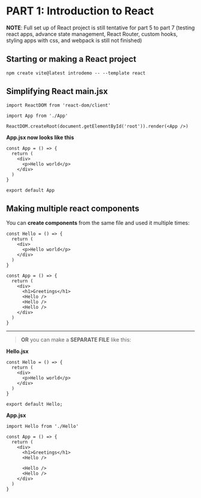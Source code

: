 # PART 1: Introduction to React

**NOTE**: Full set up of React project is still tentative for 
part 5 to part 7 (testing react apps, advance state management,
React Router, custom hooks, styling apps with css, and webpack is 
still not finished)

## Starting or making a React project

```
npm create vite@latest introdemo -- --template react
```

## Simplifying React main.jsx
```
import ReactDOM from 'react-dom/client'

import App from './App'

ReactDOM.createRoot(document.getElementById('root')).render(<App />)
```

**App.jsx now looks like this**
```
const App = () => {
  return (
    <div>
      <p>Hello world</p>
    </div>
  )
}

export default App
```

## Making multiple react components

You can **create components** from the same file
and used it multiple times:

```
const Hello = () => {
  return (
    <div>
      <p>Hello world</p>
    </div>
  )
}

const App = () => {
  return (
    <div>
      <h1>Greetings</h1>
      <Hello />
      <Hello />
      <Hello />
    </div>
  )
}
```
---
> **OR** you can make a **SEPARATE FILE** like this:

**Hello.jsx**
```
const Hello = () => {
  return (
    <div>
      <p>Hello world</p>
    </div>
  )
}

export default Hello;
```

**App.jsx**
```
import Hello from './Hello'

const App = () => {
  return (
    <div>
      <h1>Greetings</h1>
      <Hello />

      <Hello />
      <Hello />
    </div>
  )
}
```

